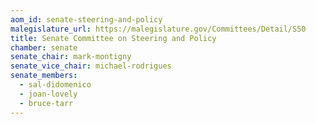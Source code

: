 ```yaml
---
aom_id: senate-steering-and-policy
malegislature_url: https://malegislature.gov/Committees/Detail/S50
title: Senate Committee on Steering and Policy
chamber: senate
senate_chair: mark-montigny
senate_vice_chair: michael-rodrigues
senate_members:
  - sal-didomenico
  - joan-lovely
  - bruce-tarr
---
```

